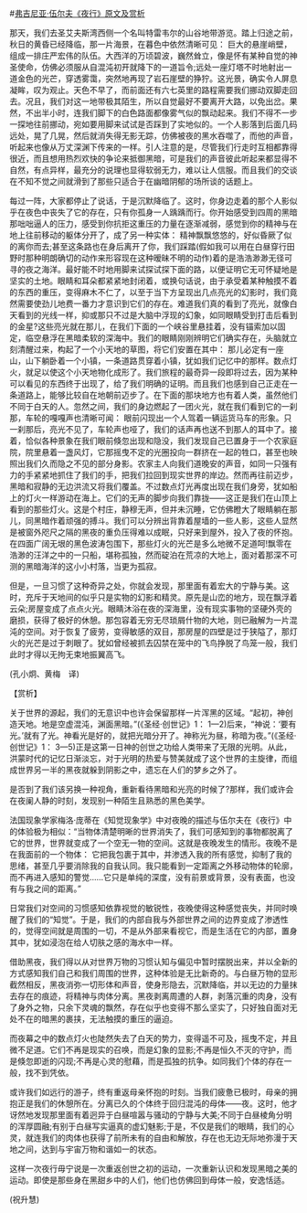 #[弗吉尼亚·伍尔夫《夜行》原文及赏析](https://www.vrrw.net/wx/12518.html)

那天，我们去圣艾夫斯湾西侧一个名叫特雷韦尔的山谷地带游览。踏上归途之前，秋日的黄昏已经降临，那一片海景，在暮色中依然清晰可见： 巨大的悬崖峭壁，组成一排庄严宏伟的队伍。大西洋的万顷碧波，巍然耸立，像是怀有某种自觉的神圣使命，仿佛必须服从自混沌初开就降下的一道旨令;远处一座灯塔不时地射出一道金色的光芒，穿透雾霭，突然地再现了岩石崖壁的狰狞。这光景，确实令人屏息凝眸，叹为观止。天色不早了，而前面还有六七英里的路程需要我们挪动双脚走回去。况且，我们对这一地带极其陌生，所以自觉最好不要离开大路，以免出岔。果然，不出半小时，连我们脚下的白色路面都像雾气似的飘动起来。我们不得不一步一探地往前挪动，宛如要用脚来试试是否踩到了实地似的。一个人影落到后面几码远处，晃了几晃，然后就消失得无影无踪，仿佛被夜的黑水吞噬了，而他的声音，听起来也像从万丈深渊下传来的一样。引人注意的是，尽管我们行走时互相都靠得很近，而且想用热烈欢快的争论来抵御黑暗，可是我们的声音彼此听起来都显得不自然，有点异样，最充分的说理也显得软弱无力，难以让人信服。而且我们的交谈在不知不觉之间就滑到了那些只适合于在幽暗阴郁的场所谈的话题上。



每过一阵，大家都停止了说话，于是沉默降临了。这时，你身边走着的那个人影似乎在夜色中丧失了它的存在，只有你孤身一人踽踽而行。你开始感受到四周的黑暗那咄咄逼人的压力，感受到你抗拒这重压的力量在逐渐减弱，感觉到你的精神与在地上往前移动的躯体分开了，成了另一种实体： 精神飘飘悠悠的，好似昏厥了似的离你而去;甚至这条路也在身后离开了你，我们踩踏(假如我可以用在白昼穿行田野时那种明朗确切的动作来形容现在这种暧昧不明的动作)着的是浩浩渺渺无径可寻的夜之海洋。最好能不时地用脚来试探试探下面的路，以便证明它无可怀疑地是坚实的土地。眼睛和耳朵都紧紧地封闭着，或换句话说，由于承受着某种触摸不着的东西的重压，变得麻木不仁了，以至于当下方呈现出几点亮光的幻影时，我们竟然需要使劲儿地费一番力才意识到它们的存在。难道我们真的看到了亮光，就像白天看到的光线一样，抑或那只不过是大脑中浮现的幻象，如同眼睛受到打击后看到的金星?这些亮光就在那儿，在我们下面的一个峡谷里悬挂着，没有锚索加以固定，临空悬浮在黑暗柔软的深海中。我们的眼睛刚刚辨明它们确实存在，头脑就立刻清醒过来，构起了一个小天地的草图，将它们安置在其中： 那儿必定有一座山，山下躺卧着一个小镇，一条道路贯穿着小镇，犹如我们记忆中的那样。数点灯火，就足以使这个小天地物化成形了。我们旅程的最奇异一段即将过去，因为某种可以看见的东西终于出现了，给了我们明确的证明。而且我们也感到自己正走在一条道路上，能够比较自在地朝前迈步了。在下面的那块地方也有着人类，虽然他们不同于白天的人。忽然之间，我们的身边燃起了一团火光，就在我们看到它的一刹那，车轮的嘎嘎声也清晰可闻： 眼前闪现出一个人驾着一辆运货马车的形象。只一刹那后，亮光不见了，车轮声也哑了，我们的话声再也送不到那人的耳中了。接着，恰似各种景象在我们眼前倏忽出现和隐没，我们发现自己已置身于一个农家庭院，院里悬着一盏风灯，它那摇曳不定的光圈投向一群挤在一起的牲口，甚至也映照出我们久而隐之不见的部分身影。农家主人向我们道晚安的声音，如同一只强有力的手紧紧地抓住了我们的手，把我们拉回到现实世界的岸边。然而再往前迈步，黑暗和寂静的无边洪流又将我们覆盖。不过数点灯光再度出现在我们身旁，犹如船上的灯火一样游动在海上。它们的无声的脚步向我们靠拢——这正是我们在山顶上看到的那些灯火。这是个村庄，静穆无声，但并未沉睡，它仿佛瞪大了眼睛躺在那儿，同黑暗作着顽强的搏斗。我们可以分辨出背靠着屋墙的一些人影，这些人显然是被窗外咫尺之隔的黑夜的重负压得难以成眠，只好来到屋外，投入了夜的怀抱。在四面广阔无垠的黑色波涛包围下，那些灯火的光芒是多么地微不足道呵!飘零在浩渺的汪洋之中的一只船，堪称孤独，然而碇泊在荒凉的大地上，面对着那深不可测的黑暗海洋的这小小村落，当更为孤寂。

但是，一旦习惯了这种奇异之处，你就会发现，那里面有着宏大的宁静与美。这时，充斥于天地间的似乎只是实物的幻影和精灵。原先是山峦的地方，现在飘浮着云朵;房屋变成了点点火光。眼睛沐浴在夜的深海里，没有现实事物的坚硬外壳的磨损，获得了极好的休憩。那包容着无穷无尽琐屑什物的大地，则已融解为一片混沌的空间。对于恢复了疲劳，变得敏感的双目，那房屋的四壁是过于狭隘了，那灯火的光芒是过于刺眼了。犹如曾经被抓去囚禁在笼中的飞鸟挣脱了鸟笼一般，我们此时才得以无拘无束地振翼高飞。

(孔小炯、黄梅　译)

【赏析】

关于世界的源起，我们的无意识中也许会保留那样一片浑黑的区域。“起初，神创造天地。地是空虚混沌，渊面黑暗。”(《圣经·创世记》1： 1—2)后来，“神说：‘要有光。’就有了光。神看光是好的，就把光暗分开了。神称光为昼，称暗为夜。”(《圣经·创世记》1： 3—5)正是这第一日神的创世之功给人类带来了无限的光明。从此，洪蒙时代的记忆日渐淡忘，对于光明的热爱与赞美就成了这个世界的主旋律，而组成世界另一半的黑夜就躲到阴影之中，遗忘在人们的梦乡之外了。

是否到了我们该另换一种视角，重新看待黑暗和光亮的时候了?那样，我们或许会在夜阑人静的时刻，发现别一种陌生且熟悉的黑色美学。

法国现象学家梅洛·庞蒂在《知觉现象学》中对夜晚的描述与伍尔夫在《夜行》中的体验极为相似：“当物体清楚明晰的世界消失了，我们可感知到的事物都脱离了它的世界，世界就变成了一个空无一物的空间。这就是夜晚发生的情形。夜晚不是在我面前的一个物体： 它把我包裹于其中，并渗透入我的所有感觉，抑制了我的思绪，甚至几乎要消除我的自我认同。我只能看到一定距离之外移动物体的轮廓，而不再进入感知的警觉……它只是单纯的深度，没有前景或背景，没有表面，也没有与我之间的距离。”

日常我们对空间的习惯感知依靠视觉的敏锐性，夜晚使得这种感觉丧失，并同时唤醒了我们的“知觉”。于是，我们的内部自我与外部世界之间的边界变成了渗透性的，觉得空间就是周围的一切，不是从外部来看视它，而是生活在它的内部，置身其中，犹如浸泡在给人切肤之感的海水中一样。

借助黑夜，我们得以从对世界万物的习惯认知与偏见中暂时摆脱出来，并以全新的方式感知我们自己和我们周围的世界，这种体验是无比新奇的。与白昼万物的显形截然相反，黑夜消弥一切形体和声音，使身形隐去，沉默降临，并以无边的力量抹去存在的痕迹，将精神与肉体分离。黑夜剥离周遭的人群，剥落沉重的肉身，没有了身外之物，只余下灵魂的飘然，存在似乎也变得不那么坚实了，只好独自面对无处不在的暗黑的裹挟，无法触摸的重压的逼迫。

而夜幕之中的数点灯火也陡然失去了白天的势力，变得遥不可及，摇曳不定，并且微不足道。它们不再是现实的召唤，而是幻象的显影;不再是恒久不灭的守护，而是倏忽即逝的闪现;不再是心灵的慰藉，而是孤独的抗争。如同我们个体的存在一般，找不到凭依。

或许我们如远行的游子，终有重返母亲怀抱的时刻。当我们疲惫已极时，母亲的拥抱正是我们的休憩所在。分离已久的个体终于回归混沌的母体——夜。这时，他才讶然地发现那里面有着迥异于白昼喧嚣与骚动的宁静与大美;不同于白昼棱角分明的浑厚圆融;有别于白昼写实逼真的虚幻魅影;于是，不仅是我们的眼睛，我们的心灵，就连我们的肉体也获得了前所未有的自由和解放，存在也无边无际地弥漫于天地之间，达到与宇宙万物和谐如一的状态。

这样一次夜行毋宁说是一次重返创世之初的运动，一次重新认识和发现黑暗之美的运动。即使是那些身在黑甜乡中的人们，他们也仿佛回到母体一般，安逸恬适。

(祝升慧)

